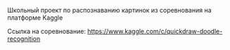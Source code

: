 Школьный проект по распознаванию картинок из соревнования на платформе Kaggle

Ссылка на соревнование: https://www.kaggle.com/c/quickdraw-doodle-recognition
